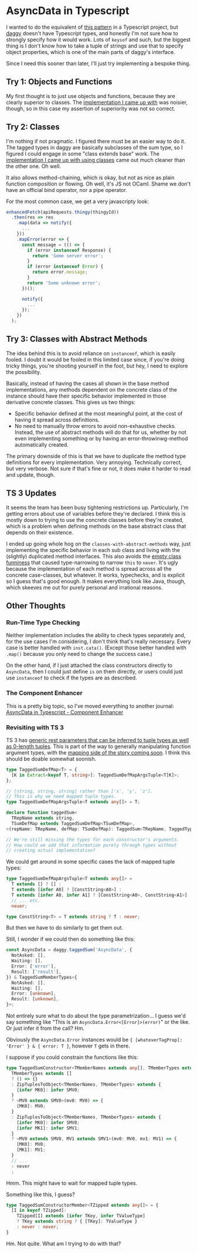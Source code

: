 AsyncData in Typescript
=======================

I wanted to do the equivalent of [this pattern](https://medium.com/javascript-inside/slaying-a-ui-antipattern-in-react-64a3b98242c) in a Typescript project, but [daggy](https://github.com/fantasyland/daggy) doesn't have Typescript types, and honestly I'm not sure how to strongly specify how it would work.  Lots of `keysof` and such, but the biggest thing is I don't know how to take a tuple of strings and use that to specify object properties, which is one of the main parts of daggy's interface.

Since I need this sooner than later, I'll just try implementing a bespoke thing.



## Try 1: Objects and Functions

My first thought is to just use objects and functions, because they are clearly superior to classes.  The [implementation I came up with](./AsyncData%20in%20TypeScript%20Examples/objects-and-functions.ts) was noisier, though, so in this case my assertion of superiority was not so correct.



## Try 2: Classes

I'm nothing if not pragmatic.  I figured there must be an easier way to do it.  The tagged types in daggy are basically subclasses of the sum type, so I figured I could engage in some "class extends base" work.  The [implementation I came up with using classes](./AsyncData%20in%20TypeScript%20Examples/classes.ts) came out much cleaner than the other one.  Oh well.

It also allows method-chaining, which is okay, but not as nice as plain function composition or flowing.  Oh well, it's JS not OCaml.  Shame we don't have an official bind operator, nor a pipe operator.

For the most common case, we get a very javascripty look:

```js
enhancedFetch(apiRequests.thingy(thingyId))
  .then(res => res
    .map(data => notify({
      ...
    }))
    .mapError(error => {
      const message = (() => {
        if (error instanceof Response) {
          return 'Some server error';
        }
        if (error instanceof Error) {
          return error.message;
        }
        return 'Some unknown error';
      })();

      notify({
        ...
      });
    })
  );
```



## Try 3: Classes with Abstract Methods

The idea behind this is to avoid reliance on `instanceof`, which is easily fooled.  I doubt it would be fooled in this limited case since, if you're doing tricky things, you're shooting yourself in the foot, but hey, I need to explore the possibility.

Basically, instead of having the cases all shown in the base method implementations, any methods dependent on the concrete class of the instance should have their specific behavior implemented in those derivative concrete classes.  This gives us two things:
- Specific behavior defined at the most meaningful point, at the cost of having it spread across definitions.
- No need to manually throw errors to avoid non-exhaustive checks.  Instead, the use of abstract methods will do that for us, whether by not even implementing something or by having an error-throwinwg-method automatically created.

The primary downside of this is that we have to duplicate the method type definitions for every implementation.  Very annoying.  Technically correct, but very verbose.  Not sure if that's fine or not, it does make it harder to read and update, though.



## TS 3 Updates

It seems the team has been busy tightening restrictions up.  Particularly, I'm getting errors about use of variables before they're declared.  I think this is mostly down to trying to use the concrete classes before they're created, which is a problem when defining methods on the base abstract class that depends on their existence.

I ended up going whole hog on the `classes-with-abstract-methods` way, just implementing the specific behavior in each sub class and living with the (slightly) duplicated method interfaces.  This also avoids the [empty class funniness](https://github.com/Microsoft/TypeScript/wiki/FAQ#why-do-these-empty-classes-behave-strangely) that caused type-narrowing to narrow `this` to `never`.  It's ugly because the implementation of each method is spread across all the concrete case-classes, but whatever.  It works, typechecks, and is explicit so I guess that's good enough.  It makes everything look like Java, though, which skeeves me out for purely personal and irrational reasons.



## Other Thoughts


### Run-Time Type Checking

Neither implementation includes the ability to check types separately and, for the use cases I'm considering, I don't think that's really necessary.  Every case is better handled with `inst.cata()`.  (Except those better handled with `.map()` because you only need to change the success case.)

On the other hand, if I just attached the class constructors directly to `AsyncData`, then I could just define `is` on them directly, or users could just use `instanceof` to check if the types are as described.


### The Component Enhancer

This is a pretty big topic, so I've moved everything to another journal: [AsyncData in Typescript - Component Enhancer](./AsyncData%20in%20Typescript%20-%20Component%20Enhancer.md)


### Revisiting with TS 3

TS 3 has [generic rest parameters that can be inferred to tuple types as well as 0-length tuples](https://www.typescriptlang.org/docs/handbook/release-notes/typescript-3-0.html#generic-rest-parameters).  This is part of the way to generally manipulating function argument types, with the [mapping side of the story coming soon](https://github.com/Microsoft/TypeScript/pull/26063).  I think this should be doable somewhat soonish.

```ts
type TaggedSumDefMap<T> = {
  [K in Extract<keyof T, string>]: TaggedSumDefMapArgsTuple<T[K]>;
};

// [string, string, string] rather than ['x', 'y', 'z'].
// This is why we need mapped tuple types.
type TaggedSumDefMapArgsTuple<T extends any[]> = T;

declare function taggedSum<
  TRepName extends string,
  TSumDefMap extends TaggedSumDefMap<TSumDefMap>,
>(repName: TRepName, defMap: TSumDefMap): TaggedSum<TRepName, TaggedTypesOfDefMap<TSumDefMap>>;

// We're still missing the types for each constructor's arguments.
// How could we add that information purely through types without
// creating actual implementation?
```

We could get around in some specific cases the lack of mapped tuple types:

```ts
type TaggedSumDefMapArgsTuple<T extends any[]> =
  T extends [] ? [] :
  T extends [infer A0] ? [ConstString<A0>] :
  T extends [infer A0, infer A1] ? [ConstString<A0>, ConstString<A1>] :
  // ... etc.
  never;

type ConstString<T> = T extends string ? T : never;
```

But then we have to do similarly to get them out.

Still, I wonder if we could then do something like this:

```ts
const AsyncData = daggy.taggedSum('AsyncData', {
  NotAsked: [],
  Waiting: [],
  Error: ['error'],
  Result: ['result'],
}) & TaggedSumMemberTypes<{
  NotAsked: [],
  Waiting: [],
  Error: [unknown],
  Result: [unknown],
}>;
```

Not entirely sure what to do about the type parametrization...  I guess we'd say something like "This is an `AsyncData.Error<[Error]>(error)`" or the like.  Or just infer it from the call?  Hm.

Obviously the `AsyncData.Error` instances would be `{ [whateverTagProp]: 'Error' } & { error: T }`, however `T` gets in there.

I suppose if you could constrain the functions like this:

```ts
type TaggedSumConstructor<TMemberNames extends any[], TMemberTypes extends any[]> =
  TMemberTypes extends []
  ? () => {}
  : ZipTuplesToObject<TMemberNames, TMemberTypes> extends {
    [infer MK0]: infer SMV0;
  }
  ? <MV0 extends SMV0>(mv0: MV0) => {
    [MK0]: MV0;
  }
  : ZipTuplesToObject<TMemberNames, TMemberTypes> extends {
    [infer MK0]: infer SMV0;
    [infer MK1]: infer SMV1;
  }
  ? <MV0 extends SMV0, MV1 extends SMV1>(mv0: MV0, mv1: MV1) => {
    [MK0]: MV0;
    [MK1]: MV1;
  }
  // ...
  : never
  ;
```

Hmm.  This might have to wait for mapped tuple types.

Something like this, I guess?

```ts
type TaggedSumConstructorMember<TZipped extends any[]> = {
  [I in keyof TZipped]:
    TZipped[I] extends [infer TKey, infer TValueType]
    ? TKey extends string ? { [TKey]: TValueType }
    : never : never;
}
```

Hm.  Not quite.  What am I trying to do with that?
